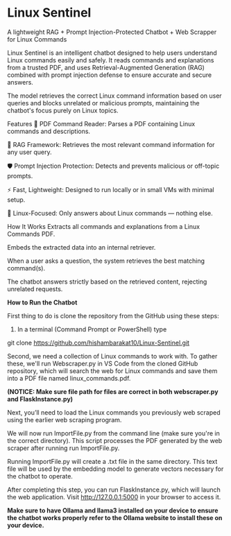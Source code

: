 # Linux Sentinel
A lightweight RAG + Prompt Injection-Protected Chatbot + Web Scrapper for Linux Commands

Linux Sentinel is an intelligent chatbot designed to help users understand Linux commands easily and safely.
It reads commands and explanations from a trusted PDF, and uses Retrieval-Augmented Generation (RAG) combined with prompt injection defense to ensure accurate and secure answers.

The model retrieves the correct Linux command information based on user queries and blocks unrelated or malicious prompts, maintaining the chatbot's focus purely on Linux topics.

Features
📄 PDF Command Reader: Parses a PDF containing Linux commands and descriptions.

🧠 RAG Framework: Retrieves the most relevant command information for any user query.

🛡️ Prompt Injection Protection: Detects and prevents malicious or off-topic prompts.

⚡ Fast, Lightweight: Designed to run locally or in small VMs with minimal setup.

🐧 Linux-Focused: Only answers about Linux commands — nothing else.

How It Works
Extracts all commands and explanations from a Linux Commands PDF.

Embeds the extracted data into an internal retriever.

When a user asks a question, the system retrieves the best matching command(s).

The chatbot answers strictly based on the retrieved content, rejecting unrelated requests.

**How to Run the Chatbot**

First thing to do is clone the repository from the GitHub using these steps:

1. In a terminal (Command Prompt or PowerShell) type
 
git clone https://github.com/hishambarakat10/Linux-Sentinel.git

Second, we need a collection of Linux commands to work with. To gather these, we'll run Webscraper.py in VS Code from the cloned GitHub repository, which will search the web for Linux commands and save them into a PDF file named linux_commands.pdf.

**(NOTICE: Make sure file path for files are correct in both webscraper.py and FlaskInstance.py)**

Next, you’ll need to load the Linux commands you previously web scraped using the earlier web scraping program.

We will now run ImportFile.py from the command line (make sure you're in the correct directory). This script processes the PDF generated by the web scraper after running run ImportFile.py.

Running ImportFile.py will create a .txt file in the same directory. This text file will be used by the embedding model to generate vectors necessary for the chatbot to operate.

After completing this step, you can run FlaskInstance.py, which will launch the web application. Visit http://127.0.0.1:5000 in your browser to access it.

**Make sure to have Ollama and llama3 installed on your device to ensure the chatbot works properly refer to the Ollama website to install these on your device.**
